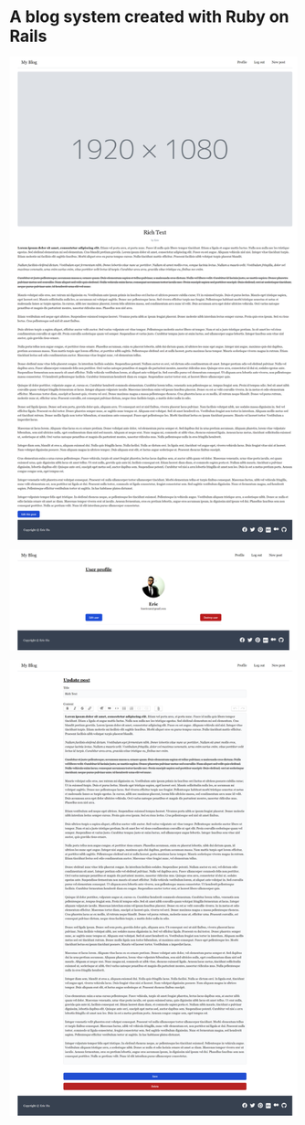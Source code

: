 # A blog system created with Ruby on Rails

![post](images/post.png)

![user](images/user.png)

![edit](images/edit.png)
